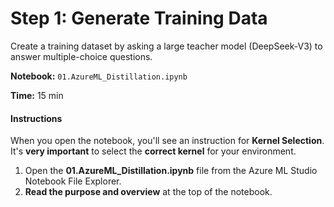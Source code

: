 
# Step 1: Generate Training Data

Create a training dataset by asking a large teacher model (DeepSeek-V3) to answer multiple-choice questions.

**Notebook:** `01.AzureML_Distillation.ipynb`

**Time:** 15 min

#### Instructions

When you open the notebook, you'll see an instruction for **Kernel Selection**. It's **very important** to select the **correct kernel** for your environment.

1. Open the **01.AzureML_Distillation.ipynb** file from the Azure ML Studio Notebook File Explorer.
2. **Read the purpose and overview** at the top of the notebook.
